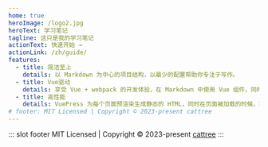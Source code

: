```yaml
---
home: true
heroImage: /logo2.jpg
heroText: 学习笔记
tagline: 这只是我的学习笔记
actionText: 快速开始 →
actionLink: /zh/guide/
features:
  - title: 简洁至上
    details: 以 Markdown 为中心的项目结构，以最少的配置帮助你专注于写作。
  - title: Vue驱动
    details: 享受 Vue + webpack 的开发体验，在 Markdown 中使用 Vue 组件，同时可以使用 Vue 来开发自定义主题。
  - title: 高性能
    details: VuePress 为每个页面预渲染生成静态的 HTML，同时在页面被加载的时候，将作为 SPA 运行。
# footer: MIT Licensed | Copyright © 2023-present cattree
---
```


::: slot footer
MIT Licensed | Copyright © 2023-present [cattree](https://github.com/cattreeo)
:::
